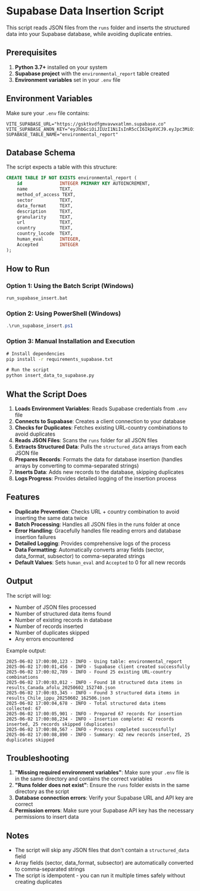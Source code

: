 # Supabase Data Insertion Script

This script reads JSON files from the `runs` folder and inserts the structured data into your Supabase database, while avoiding duplicate entries.

## Prerequisites

1. **Python 3.7+** installed on your system
2. **Supabase project** with the `environmental_report` table created
3. **Environment variables** set in your `.env` file

## Environment Variables

Make sure your `.env` file contains:

```
VITE_SUPABASE_URL="https://gsktkvdfgmvavwxatlmn.supabase.co"
VITE_SUPABASE_ANON_KEY="eyJhbGciOiJIUzI1NiIsInR5cCI6IkpXVCJ9.eyJpc3MiOiJzdXBhYmFzZSIsInJlZiI6Imdza3RrdmRmZ212YXZ3eGF0bG1uIiwicm9sZSI6ImFub24iLCJpYXQiOjE3NDU0MDE0NjQsImV4cCI6MjA2MDk3NzQ2NH0.0oZcjPiSG0pF0k2gGcM6bNRujOg251A6FRxuycT_nhI"
SUPABASE_TABLE_NAME="environmental_report"
```

## Database Schema

The script expects a table with this structure:

```sql
CREATE TABLE IF NOT EXISTS environmental_report (
    id              INTEGER PRIMARY KEY AUTOINCREMENT,
    name            TEXT,
    method_of_access TEXT,
    sector          TEXT,
    data_format     TEXT,
    description     TEXT,
    granularity     TEXT,
    url             TEXT,
    country         TEXT,
    country_locode  TEXT,
    human_eval      INTEGER,
    Accepted        INTEGER
);
```

## How to Run

### Option 1: Using the Batch Script (Windows)

```cmd
run_supabase_insert.bat
```

### Option 2: Using PowerShell (Windows)

```powershell
.\run_supabase_insert.ps1
```

### Option 3: Manual Installation and Execution

```cmd
# Install dependencies
pip install -r requirements_supabase.txt

# Run the script
python insert_data_to_supabase.py
```

## What the Script Does

1. **Loads Environment Variables**: Reads Supabase credentials from `.env` file
2. **Connects to Supabase**: Creates a client connection to your database
3. **Checks for Duplicates**: Fetches existing URL-country combinations to avoid duplicates
4. **Reads JSON Files**: Scans the `runs` folder for all JSON files
5. **Extracts Structured Data**: Pulls the `structured_data` arrays from each JSON file
6. **Prepares Records**: Formats the data for database insertion (handles arrays by converting to comma-separated strings)
7. **Inserts Data**: Adds new records to the database, skipping duplicates
8. **Logs Progress**: Provides detailed logging of the insertion process

## Features

- **Duplicate Prevention**: Checks URL + country combination to avoid inserting the same data twice
- **Batch Processing**: Handles all JSON files in the runs folder at once
- **Error Handling**: Gracefully handles file reading errors and database insertion failures
- **Detailed Logging**: Provides comprehensive logs of the process
- **Data Formatting**: Automatically converts array fields (sector, data_format, subsector) to comma-separated strings
- **Default Values**: Sets `human_eval` and `Accepted` to 0 for all new records

## Output

The script will log:

- Number of JSON files processed
- Number of structured data items found
- Number of existing records in database
- Number of records inserted
- Number of duplicates skipped
- Any errors encountered

Example output:

```
2025-06-02 17:00:00,123 - INFO - Using table: environmental_report
2025-06-02 17:00:01,456 - INFO - Supabase client created successfully
2025-06-02 17:00:02,789 - INFO - Found 25 existing URL-country combinations
2025-06-02 17:00:03,012 - INFO - Found 18 structured data items in results_Canada_afolu_20250602_152740.json
2025-06-02 17:00:03,345 - INFO - Found 3 structured data items in results_Chile_ippu_20250602_162506.json
2025-06-02 17:00:04,678 - INFO - Total structured data items collected: 67
2025-06-02 17:00:05,901 - INFO - Prepared 67 records for insertion
2025-06-02 17:00:08,234 - INFO - Insertion complete: 42 records inserted, 25 records skipped (duplicates)
2025-06-02 17:00:08,567 - INFO - Process completed successfully!
2025-06-02 17:00:08,890 - INFO - Summary: 42 new records inserted, 25 duplicates skipped
```

## Troubleshooting

1. **"Missing required environment variables"**: Make sure your `.env` file is in the same directory and contains the correct variables
2. **"Runs folder does not exist"**: Ensure the `runs` folder exists in the same directory as the script
3. **Database connection errors**: Verify your Supabase URL and API key are correct
4. **Permission errors**: Make sure your Supabase API key has the necessary permissions to insert data

## Notes

- The script will skip any JSON files that don't contain a `structured_data` field
- Array fields (sector, data_format, subsector) are automatically converted to comma-separated strings
- The script is idempotent - you can run it multiple times safely without creating duplicates
